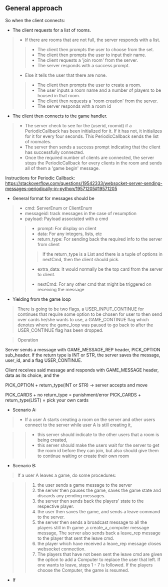 General approach
----------------

So when the client connects:

- The client requests for a list of rooms.
 
> - If there are rooms that are not full, the server responds with a list.
> > - The client then prompts the user to choose from the set.
> > - The client then prompts the user to input their name.
> > - The client requests a 'join room' from the server.
> > - The server responds with a success prompt.  
> - Else it tells the user that there are none. 
> > - The client then prompts the user to create a room.
> > - The user inputs a room name and a number of players to be housed in that room.
> > - The client then requests a 'room creation' from the server. 
> > - The server responds with a room id

- The client then connects to the game handler. 

> - The server check to see for the (userid, roomid) if a PeriodicCallback has
been initialized for it. If it has not, it initializes for it for every 
four seconds. This PeriodicCallback sends the list of roomates.  
> - The server then sends a success prompt indicating that the client has 
successfully connected.
> - Once the required number of clients are connected, the server stops the 
PeriodicCallback for every clients in the room and sends all of them a
'game begin' message.

Instructions for Periodic Callback: 
https://stackoverflow.com/questions/19542333/websocket-server-sending-messages-periodically-in-python/19571205#19571205 


- General format for messages should be

> - cmd: ServerEnum or ClientEnum
> - messageid: track messages in the case of resumption
> - payload: Payload associated with a cmd
> > - prompt: For display on client
> > - data: For any integers, lists, etc
> > - return_type: For sending back the required info to the server from client
> > > If the return_type is a List and there is a tuple of options in nextCmd, 
> > > then the client should pick. 
> > - extra_data: It would normally be the top card from the server to client.
> > 
> > - nextCmd: For any other cmd that might be triggered on receiving the message


- Yielding from the game loop

> There is going to be two flags, a USER_INPUT_CONTINUE for 
continues that require some option to be chosen for user to then send
over cards he/she wants to use, a GAME_CONTINUE flag which denotes
where the game_loop was paused to go back to after the USER_CONTINUE flag
has been dropped.


> Operation

Server sends a message with GAME_MESSAGE_REP header, PICK_OPTION sub_header.
If the return type is INT or STR, the server saves the message, user_id, and
a flag USER_CONTINUE. 

Client receives said message and responds with GAME_MESSAGE header, data as
its choice, and the  

PICK_OPTION + return_type(INT or STR) -> server accepts and move

PICK_CARDS + no return_type = punishment/error
PICK_CARDS + return_type(LIST) = pick your own cards

- Scenario A:

> -  If a user A starts creating a room on the server and other users connect to 
the server while user A is still creating it,
 
> > - this server should indicate to the other users that a room is being created,
> > - this server should make the users wait for the server to get the room id before they can join, but also should give them to continue waiting or create their own room

- Scenario B:

> If a user A leaves a game, do some procedures:

> > 1.  the user sends a game message to the server 
> > 2.  the server then pauses the game, saves the game state and discards any pending messages.
> > 3.  the server then sends back the players' state to the respective player.
> > 4.  the user then saves the game, and sends a leave command to the server.
> > 5.  the server then sends a broadcast message to all the players still in th game ,a create_a_computer message message, The server also sends back a leave_rep message to the player that sent the leave cmd.
> > 6.  the player which have received a leave_rep message closes websocket connection.
> > 7.  The players that have not been sent the leave cmd are given the option to add a Computer to replace the user that left. If one wants to leave, steps 1 - 7 is followed. If the players choose the Computer, the game is resumed. 


- If 
